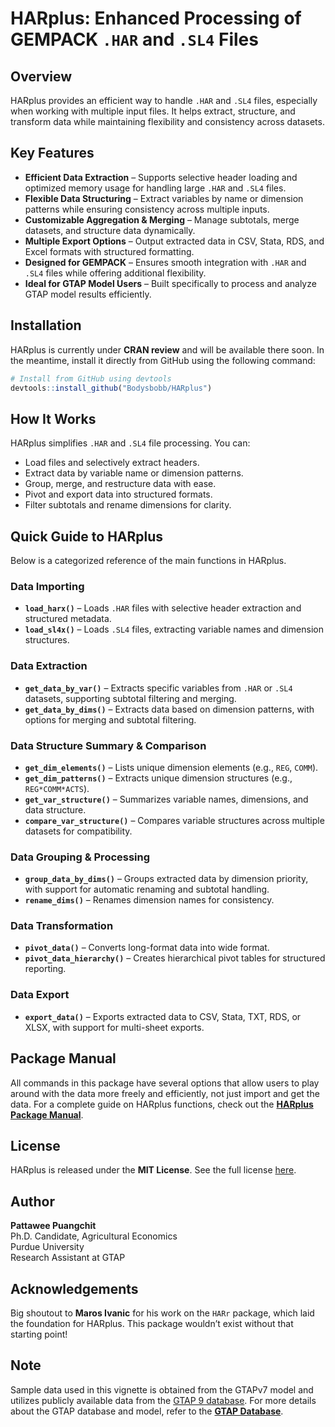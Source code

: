 # HARplus: Enhanced Processing of GEMPACK `.HAR` and `.SL4` Files

## Overview

HARplus provides an efficient way to handle `.HAR` and `.SL4` files, especially when working with multiple input files. It helps extract, structure, and transform data while maintaining flexibility and consistency across datasets.

## Key Features

- **Efficient Data Extraction** – Supports selective header loading and optimized memory usage for handling large `.HAR` and `.SL4` files.  
- **Flexible Data Structuring** – Extract variables by name or dimension patterns while ensuring consistency across multiple inputs.  
- **Customizable Aggregation & Merging** – Manage subtotals, merge datasets, and structure data dynamically.  
- **Multiple Export Options** – Output extracted data in CSV, Stata, RDS, and Excel formats with structured formatting.  
- **Designed for GEMPACK** – Ensures smooth integration with `.HAR` and `.SL4` files while offering additional flexibility.  
- **Ideal for GTAP Model Users** – Built specifically to process and analyze GTAP model results efficiently.  

## Installation

HARplus is currently under **CRAN review** and will be available there soon. In the meantime, install it directly from GitHub using the following command:

```r
# Install from GitHub using devtools
devtools::install_github("Bodysbobb/HARplus")
```

## How It Works

HARplus simplifies `.HAR` and `.SL4` file processing. You can:
- Load files and selectively extract headers.
- Extract data by variable name or dimension patterns.
- Group, merge, and restructure data with ease.
- Pivot and export data into structured formats.
- Filter subtotals and rename dimensions for clarity.

## Quick Guide to HARplus

Below is a categorized reference of the main functions in HARplus.

### Data Importing
- **`load_harx()`** – Loads `.HAR` files with selective header extraction and structured metadata.  
- **`load_sl4x()`** – Loads `.SL4` files, extracting variable names and dimension structures.

### Data Extraction
- **`get_data_by_var()`** – Extracts specific variables from `.HAR` or `.SL4` datasets, supporting subtotal filtering and merging.  
- **`get_data_by_dims()`** – Extracts data based on dimension patterns, with options for merging and subtotal filtering.

### Data Structure Summary & Comparison
- **`get_dim_elements()`** – Lists unique dimension elements (e.g., `REG`, `COMM`).  
- **`get_dim_patterns()`** – Extracts unique dimension structures (e.g., `REG*COMM*ACTS`).  
- **`get_var_structure()`** – Summarizes variable names, dimensions, and data structure.  
- **`compare_var_structure()`** – Compares variable structures across multiple datasets for compatibility.

### Data Grouping & Processing
- **`group_data_by_dims()`** – Groups extracted data by dimension priority, with support for automatic renaming and subtotal handling.  
- **`rename_dims()`** – Renames dimension names for consistency.

### Data Transformation
- **`pivot_data()`** – Converts long-format data into wide format.  
- **`pivot_data_hierarchy()`** – Creates hierarchical pivot tables for structured reporting.

### Data Export
- **`export_data()`** – Exports extracted data to CSV, Stata, TXT, RDS, or XLSX, with support for multi-sheet exports.

## Package Manual

All commands in this package have several options that allow users to play around with the data more freely and efficiently, not just import and get the data. For a complete guide on HARplus functions, check out the **[HARplus Package Manual](docs/Ref.HARplus.pdf)**.


## License

HARplus is released under the **MIT License**. See the full license [here](LICENSE).

## Author

**Pattawee Puangchit**  
Ph.D. Candidate, Agricultural Economics  
Purdue University  
Research Assistant at GTAP  

## Acknowledgements

Big shoutout to **Maros Ivanic** for his work on the `HARr` package, which laid the foundation for HARplus. This package wouldn’t exist without that starting point!

## Note

Sample data used in this vignette is obtained from the GTAPv7 model and utilizes publicly available data from the [GTAP 9 database](https://www.gtap.agecon.purdue.edu/databases/archives.asp). For more details about the GTAP database and model, refer to the **[GTAP Database](https://www.gtap.agecon.purdue.edu/)**.